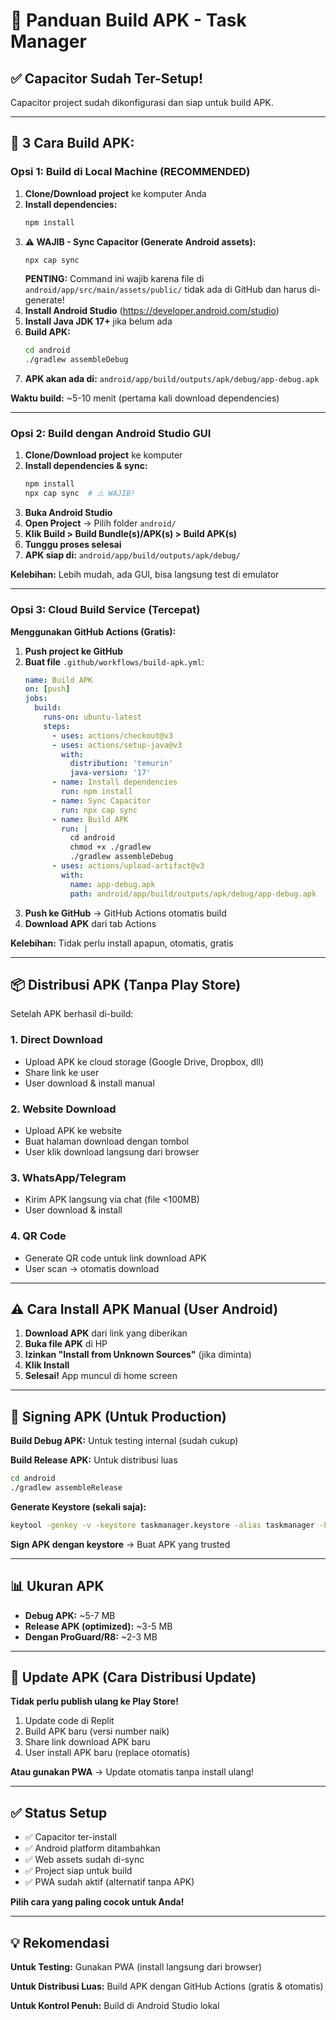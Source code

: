 # 📱 Panduan Build APK - Task Manager

## ✅ Capacitor Sudah Ter-Setup!

Capacitor project sudah dikonfigurasi dan siap untuk build APK.

---

## 🔧 3 Cara Build APK:

### **Opsi 1: Build di Local Machine (RECOMMENDED)**

1. **Clone/Download project** ke komputer Anda
2. **Install dependencies:**
   ```bash
   npm install
   ```
3. **⚠️ WAJIB - Sync Capacitor (Generate Android assets):**
   ```bash
   npx cap sync
   ```
   **PENTING:** Command ini wajib karena file di `android/app/src/main/assets/public/` tidak ada di GitHub dan harus di-generate!
4. **Install Android Studio** (https://developer.android.com/studio)
5. **Install Java JDK 17+** jika belum ada
6. **Build APK:**
   ```bash
   cd android
   ./gradlew assembleDebug
   ```
7. **APK akan ada di:** `android/app/build/outputs/apk/debug/app-debug.apk`

**Waktu build:** ~5-10 menit (pertama kali download dependencies)

---

### **Opsi 2: Build dengan Android Studio GUI**

1. **Clone/Download project** ke komputer
2. **Install dependencies & sync:**
   ```bash
   npm install
   npx cap sync  # ⚠️ WAJIB!
   ```
3. **Buka Android Studio**
4. **Open Project** → Pilih folder `android/`
5. **Klik Build > Build Bundle(s)/APK(s) > Build APK(s)**
6. **Tunggu proses selesai**
7. **APK siap di:** `android/app/build/outputs/apk/debug/`

**Kelebihan:** Lebih mudah, ada GUI, bisa langsung test di emulator

---

### **Opsi 3: Cloud Build Service (Tercepat)**

**Menggunakan GitHub Actions (Gratis):**

1. **Push project ke GitHub**
2. **Buat file** `.github/workflows/build-apk.yml`:
   ```yaml
   name: Build APK
   on: [push]
   jobs:
     build:
       runs-on: ubuntu-latest
       steps:
         - uses: actions/checkout@v3
         - uses: actions/setup-java@v3
           with:
             distribution: 'temurin'
             java-version: '17'
         - name: Install dependencies
           run: npm install
         - name: Sync Capacitor
           run: npx cap sync
         - name: Build APK
           run: |
             cd android
             chmod +x ./gradlew
             ./gradlew assembleDebug
         - uses: actions/upload-artifact@v3
           with:
             name: app-debug.apk
             path: android/app/build/outputs/apk/debug/app-debug.apk
   ```
3. **Push ke GitHub** → GitHub Actions otomatis build
4. **Download APK** dari tab Actions

**Kelebihan:** Tidak perlu install apapun, otomatis, gratis

---

## 📦 Distribusi APK (Tanpa Play Store)

Setelah APK berhasil di-build:

### **1. Direct Download**
- Upload APK ke cloud storage (Google Drive, Dropbox, dll)
- Share link ke user
- User download & install manual

### **2. Website Download**
- Upload APK ke website
- Buat halaman download dengan tombol
- User klik download langsung dari browser

### **3. WhatsApp/Telegram**
- Kirim APK langsung via chat (file <100MB)
- User download & install

### **4. QR Code**
- Generate QR code untuk link download APK
- User scan → otomatis download

---

## ⚠️ Cara Install APK Manual (User Android)

1. **Download APK** dari link yang diberikan
2. **Buka file APK** di HP
3. **Izinkan "Install from Unknown Sources"** (jika diminta)
4. **Klik Install**
5. **Selesai!** App muncul di home screen

---

## 🔐 Signing APK (Untuk Production)

**Build Debug APK:** Untuk testing internal (sudah cukup)

**Build Release APK:** Untuk distribusi luas
```bash
cd android
./gradlew assembleRelease
```

**Generate Keystore (sekali saja):**
```bash
keytool -genkey -v -keystore taskmanager.keystore -alias taskmanager -keyalg RSA -keysize 2048 -validity 10000
```

**Sign APK dengan keystore** → Buat APK yang trusted

---

## 📊 Ukuran APK

- **Debug APK:** ~5-7 MB
- **Release APK (optimized):** ~3-5 MB
- **Dengan ProGuard/R8:** ~2-3 MB

---

## 🚀 Update APK (Cara Distribusi Update)

**Tidak perlu publish ulang ke Play Store!**

1. Update code di Replit
2. Build APK baru (versi number naik)
3. Share link download APK baru
4. User install APK baru (replace otomatis)

**Atau gunakan PWA** → Update otomatis tanpa install ulang!

---

## ✅ Status Setup

- ✅ Capacitor ter-install
- ✅ Android platform ditambahkan  
- ✅ Web assets sudah di-sync
- ✅ Project siap untuk build
- ✅ PWA sudah aktif (alternatif tanpa APK)

**Pilih cara yang paling cocok untuk Anda!**

---

## 💡 Rekomendasi

**Untuk Testing:** Gunakan PWA (install langsung dari browser)

**Untuk Distribusi Luas:** Build APK dengan GitHub Actions (gratis & otomatis)

**Untuk Kontrol Penuh:** Build di Android Studio lokal
